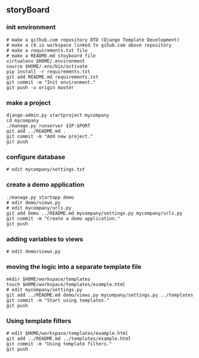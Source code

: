 
## storyBoard

### init environment

    # make a github.com repository DTD (Django Template Development)
    # make a c9.io workspace linked to gihub.com above repository
    # make a requirements.txt file
    # make a README.md stoyboard file
    virtualenv $HOME/.environment
    source $HOME/.env/bin/activate
    pip install -r requirements.txt
    git add README.md requirements.txt
    git commit -m "Init environment."
    git push -u origin master

### make a project

    django-admin.py startproject mycompany
    cd mycompany
    ./manage.py runserver $IP:$PORT
    git add ../README.md .
    git commit -m "Add new project."
    git push

### configure database

    # edit mycompany/settings.txt
    
### create a demo application

    ./manage.py startapp demo
    # edit demo/views.py
    # edit mycompany/urls.py
    git add demo ../README.md mycompany/settings.py mycompany/urls.py
    git commit -m "Create a demo application."
    git push

### adding variables to views

    # edit demo/views.py

### moving the logic into a separate template file

    mkdir $HOME/workspace/templates
    touch $HOME/workspace/templates/example.html
    # edit mycompany/settings.py
    git add ../README.md demo/views.py mycompany/settings.py ../templates
    git commit -m "Start using templates."
    git push

### Using template filters

    # edit $HOME/workspace/templates/example.html
    git add ../README.md ../templates/example.html 
    git commit -m "Using template filters."
    git push
